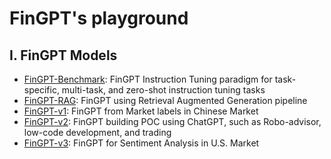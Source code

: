# FinGPT's playground

## Ⅰ. FinGPT Models

* [FinGPT-Benchmark](https://github.com/AI4Finance-Foundation/FinGPT/tree/master/fingpt/FinGPT_Benchmark): FinGPT Instruction Tuning paradigm for task-specific, multi-task, and zero-shot instruction tuning tasks
* [FinGPT-RAG](https://github.com/AI4Finance-Foundation/FinGPT/tree/master/fingpt/FinGPT_RAG): FinGPT using Retrieval Augmented Generation pipeline
* [FinGPT-v1](https://github.com/AI4Finance-Foundation/FinGPT/tree/master/fingpt/FinGPT_v1): FinGPT from Market labels in Chinese Market
* [FinGPT-v2](https://github.com/AI4Finance-Foundation/FinGPT/tree/master/fingpt/FinGPT_v2): FinGPT building POC using ChatGPT, such as Robo-advisor, low-code development, and trading
* [FinGPT-v3](https://github.com/AI4Finance-Foundation/FinGPT/tree/master/fingpt/FinGPT_v3): FinGPT for Sentiment Analysis in U.S. Market



